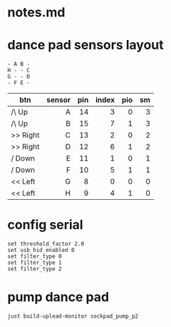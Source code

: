# notes.md

# dance pad sensors layout

```
- A B -
H - - C
G - - D
- F E -
```


| btn      | sensor | pin | index | pio | sm |
|----------|-------:|----:|------:|----:|---:|
| /\ Up    |      A |  14 |     3 |   0 |  3 |
| /\ Up    |      B |  15 |     7 |   1 |  3 |
| >> Right |      C |  13 |     2 |   0 |  2 |
| >> Right |      D |  12 |     6 |   1 |  2 |
| \/ Down  |      E |  11 |     1 |   0 |  1 |
| \/ Down  |      F |  10 |     5 |   1 |  1 |
| << Left  |      G |   8 |     0 |   0 |  0 |
| << Left  |      H |   9 |     4 |   1 |  0 |


# config serial
```
set threshold_factor 2.0
set usb_hid_enabled 0
set filter_type 0
set filter_type 1
set filter_type 2
```

# pump dance pad
```bash
just build-upload-monitor sockpad_pump_p2
```
